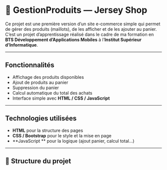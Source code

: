 # 🛒 GestionProduits — Jersey Shop

Ce projet est une première version d’un site e-commerce simple qui permet de gérer des produits (maillots), de les afficher et de les ajouter au panier.  
C’est un projet d’apprentissage réalisé dans le cadre de ma formation en **BTS Développement d’Applications Mobiles** à l’**Institut Supérieur d’Informatique**.

---

##  Fonctionnalités

- Affichage des produits disponibles  
- Ajout de produits au panier  
- Suppression du panier  
- Calcul automatique du total des achats  
- Interface simple avec **HTML / CSS / JavaScript**

---

## Technologies utilisées

- **HTML** pour la structure des pages  
- **CSS / Bootstrap** pour le style et la mise en page  
- **JavaScript ** pour la logique (ajout panier, calcul total…)  

---

## 📂 Structure du projet

